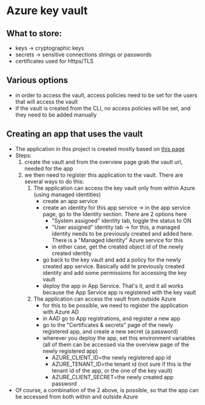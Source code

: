 # Azure key vault

## What to store:
- keys -> cryptographic keys
- secrets -> sensitive connections strings or passwords
- certificates used for Https/TLS

## Various options
- in order to access the vault, access policies need to be set for the users that will access the vault
- if the vault is created from the CLI, no access policies will be set, and they need to be added manually

## Creating an app that uses the vault
- The application in this project is created mostly based on [this page](https://github.com/Azure/azure-sdk-for-java/tree/main/sdk/keyvault/azure-security-keyvault-secrets#create-secret-client) 
- Steps:
  1. create the vault and from the overview page grab the vault url, needed for the app
  2. we then need to register this application to the vault. There are several ways to do this:
     1. The application can access the key vault only from within Azure (using managed identities)
        - create an app service
        - create an identity for this app service -> in the app service page, go to the Identity section. There are 2 options here
          - "System assigned" identity tab, toggle the status to ON
          - "User assigned" identity tab -> for this, a managed identity needs to be previously created and added here. There is a "Managed Identity" Azure service for this
          - in either case, get the created object id of the newly created identity
        - go back to the key vault and add a policy for the newly created app service. Basically add te previously created identity
          and add some permissions for accessing the key vault
        - deploy the app in App Service. That's it, and it all works because the App Service app is registered with the key vault
     2. The application can access the vault from outside Azure
        - for this to be possible, we need to register the application with Azure AD
        - in AAD go to App registrations, and register a new app
        - go to the "Certificates & secrets" page of the newly registered app, and create a new secret (a password)
        - wherever you deploy the app, set this environment variables (all of them can be accessed via the overview page of the newly registered app)
             - AZURE_CLIENT_ID=the newly registered app id
             - AZURE_TENANT_ID=the tenant id (not sure if this is the tenant id of the app, or the one of the key vault)
             - AZURE_CLIENT_SECRET=the newly created app password
- Of course, a combination of the 2 above, is possible, so that the app can be accessed from both within and outside Azure